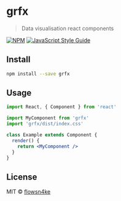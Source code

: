 # grfx

> Data visualisation react components

[![NPM](https://img.shields.io/npm/v/grfx.svg)](https://www.npmjs.com/package/grfx) [![JavaScript Style Guide](https://img.shields.io/badge/code_style-standard-brightgreen.svg)](https://standardjs.com)

## Install

```bash
npm install --save grfx
```

## Usage

```jsx
import React, { Component } from 'react'

import MyComponent from 'grfx'
import 'grfx/dist/index.css'

class Example extends Component {
  render() {
    return <MyComponent />
  }
}
```

## License

MIT © [flowsn4ke](https://github.com/flowsn4ke)
